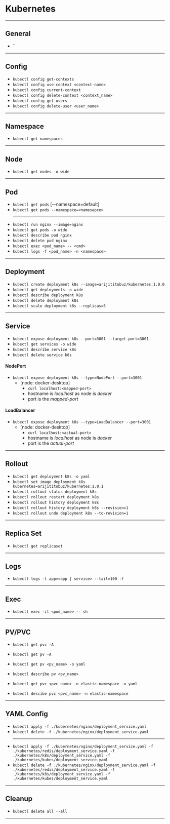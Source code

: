 # Kubernetes

---

## General

- ``

---

## Config

- `kubectl config get-contexts`
- `kubectl config use-context <context-name>`
- `kubectl config current-context`
- `kubectl config delete-context <context_name>`
- `kubectl config get-users`
- `kubectl config delete-user <user_name>`

---

## Namespace

- `kubectl get namespaces`

---

## Node

- `kubectl get nodes -o wide`

---

## Pod

- `kubectl get pods` [--namespace=default]
- `kubectl get pods --namespace=<namesapce>`
  ***
- `kubectl run nginx --image=nginx`
- `kubectl get pods -o wide`
- `kubectl describe pod nginx`
- `kubectl delete pod nginx`
- `kubectl exec <pod_name> -- <cmd>`
- `kubectl logs -f <pod_name> -n <namespace>`

---

## Deployment

- `kubectl create deployment k8s --image=arijititobuz/kubernetes:1.0.0`
- `kubectl get deployments -o wide`
- `kubectl describe deployment k8s`
- `kubectl delete deployment k8s`
- `kubectl scale deployment k8s --replicas=5`

---

## Service

- `kubectl expose deployment k8s --port=3001 --target-port=3001`
- `kubectl get services -o wide`
- `kubectl describe service k8s`
- `kubectl delete service k8s`

#### NodePort

- `kubectl expose deployment k8s --type=NodePort --port=3001`
  - [node: docker-desktop]
    - `curl localhost:<mapped-port>`
    - hostname is _localhost_ as node is _docker_
    - port is the _mapped-port_

#### LoadBalancer

- `kubectl expose deployment k8s --type=LoadBalancer --port=3001`
  - [node: docker-desktop]
    - `curl localhost:<actual-port>`
    - hostname is _localhost_ as node is _docker_
    - port is the _actual-port_

---

## Rollout

- `kubectl get deployment k8s -o yaml`
- `kubectl set image deployment k8s kubernetes=arijititobuz/kubernetes:1.0.1`
- `kubectl rollout status deployment k8s`
- `kubectl rollout restart deployment k8s`
- `kubectl rollout history deployment k8s`
- `kubectl rollout history deployment k8s --revision=1`
- `kubectl rollout undo deployment k8s --to-revision=1`

---

## Replica Set

- `kubectl get replicaset`

---

## Logs

- `kubectl logs -l app=<app | service> --tail=100 -f`

---

## Exec

- `kubectl exec -it <pod_name> -- sh`

---

## PV/PVC

- `kubectl get pvc -A`
- `kubectl get pv -A`

- `kubectl get pv <pv_name> -o yaml`
- `kubectl describe pv <pv_name>`

- `kubectl get pvc <pvc_name> -n elastic-namespace -o yaml`
- `kubectl descibe pvc <pvc_name> -n elastic-namespace`

---

## YAML Config

- `kubectl apply -f ./kubernetes/nginx/deployment_service.yaml`
- `kubectl delete -f ./kubernetes/nginx/deployment_service.yaml`
  ***
- `kubectl apply -f ./kubernetes/nginx/deployment_service.yaml -f ./kubernetes/redis/deployment_service.yaml -f ./kubernetes/k8s/deployment_service.yaml -f ./kubernetes/kubes/deployment_service.yaml`
- `kubectl delete -f ./kubernetes/nginx/deployment_service.yaml -f ./kubernetes/redis/deployment_service.yaml -f ./kubernetes/k8s/deployment_service.yaml -f ./kubernetes/kubes/deployment_service.yaml`

---

## Cleanup

- `kubectl delete all --all`

---
